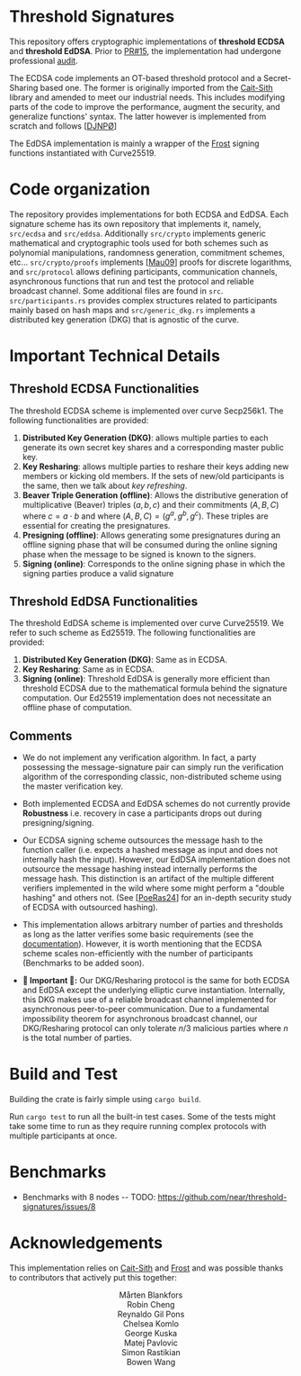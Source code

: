 # Threshold Signatures
This repository offers cryptographic implementations of **threshold ECDSA** and **threshold EdDSA**. Prior to [PR#15](https://github.com/near/threshold-signatures/pull/15), the implementation had undergone professional <ins>audit</ins>.

The ECDSA code implements an OT-based threshold protocol and a Secret-Sharing based one. The former
is originally imported from the [Cait-Sith](https://github.com/cronokirby/cait-sith) library and amended to meet our industrial needs. This includes modifying parts of the code to improve the performance, augment the security, and generalize functions' syntax. The latter however is implemented from scratch and follows \[[DJNPØ](https://eprint.iacr.org/2020/501)\]

The EdDSA implementation is mainly a wrapper of the [Frost](https://github.com/ZcashFoundation/frost) signing functions instantiated with Curve25519.

# Code organization

The repository provides implementations for both ECDSA and EdDSA.
Each signature scheme has its own repository that implements it, namely, `src/ecdsa` and `src/eddsa`.
Additionally `src/crypto` implements generic mathematical and cryptographic tools used for both schemes such as polynomial manipulations, randomness generation, commitment schemes, etc...  `src/crypto/proofs` implements \[[Mau09](https://crypto.ethz.ch/publications/files/Maurer09.pdf)\] proofs for discrete logarithms, and `src/protocol` allows defining participants, communication channels, asynchronous functions that run and test the protocol and reliable broadcast channel.
Some additional files are found in `src`. `src/participants.rs` provides complex structures related to participants mainly based on hash maps and `src/generic_dkg.rs` implements a distributed key generation (DKG) that is agnostic of the curve.

# Important Technical Details
## Threshold ECDSA Functionalities
The threshold ECDSA scheme is implemented over curve Secp256k1.
The following functionalities are provided:
1) **Distributed Key Generation (DKG)**: allows multiple parties to each generate its own secret key shares and a corresponding master public key.
2) **Key Resharing**: allows multiple parties to reshare their keys adding new members or kicking old members. If the sets of new/old participants is the same, then we talk about *key refreshing*.
3) **Beaver Triple Generation (offline)**: Allows the distributive generation of multiplicative (Beaver) triples $(a,b,c)$ and their commitments $(A, B, C)$ where
$c = a\cdot b$ and where $(A,B,C) = (g^a, g^b, g^c)$. These triples are essential for creating the presignatures.
4) **Presigning (offline)**: Allows generating some presignatures during an offline signing phase that will be consumed during the online signing phase when the message to be signed is known to the signers.
5) **Signing (online)**: Corresponds to the online signing phase in which the signing parties produce a valid signature

## Threshold EdDSA Functionalities
The threshold EdDSA scheme is implemented over curve
Curve25519. We refer to such scheme as Ed25519.
The following functionalities are provided:
1) **Distributed Key Generation (DKG)**: Same as in ECDSA.
2) **Key Resharing**: Same as in ECDSA.
3) **Signing (online)**: Threshold EdDSA is generally more efficient than threshold ECDSA due to the mathematical formula behind the signature computation. Our Ed25519 implementation does not necessitate an offline phase of computation.

## Comments

* We do not implement any verification algorithm. In fact, a party possessing the message-signature pair can simply run the verification algorithm of the corresponding classic, non-distributed  scheme using the master verification key.

* Both implemented ECDSA and EdDSA schemes do not currently provide **Robustness** i.e. recovery in case a participants drops out during presigning/signing.

* Our ECDSA signing scheme outsources the message hash to the function caller (i.e. expects a hashed message as input and does not internally hash the input). However, our EdDSA implementation does not outsource the message hashing instead internally performs the message hash. This distinction is an artifact of the multiple different verifiers implemented in the wild where some might perform a "double hashing" and others not.
(See \[[PoeRas24](https://link.springer.com/chapter/10.1007/978-3-031-57718-5_10)\] for an in-depth security study of ECDSA with outsourced hashing).

* This implementation allows arbitrary number of parties and thresholds as long as the latter verifies some basic requirements (see the [documentation](docs/ecdsa/orchestration.md)). However, it is worth mentioning that the ECDSA scheme scales non-efficiently with the number of participants (Benchmarks to be added soon).

* **🚨 Important 🚨:** Our DKG/Resharing protocol is the same for both ECDSA and EdDSA except the underlying elliptic curve instantiation. Internally, this DKG makes use of a reliable broadcast channel implemented for asynchronous peer-to-peer communication. Due to a fundamental impossibility theorem for asynchronous broadcast channel, our DKG/Resharing protocol can only tolerate $n/3$ malicious parties where $n$ is the total number of parties.

# Build and Test
Building the crate is fairly simple using
``cargo build``.

Run ``cargo test`` to run all the built-in test cases. Some of the tests might take some time to run as they require running complex protocols with multiple participants at once.

# Benchmarks
* Benchmarks with 8 nodes -- TODO: https://github.com/near/threshold-signatures/issues/8

# Acknowledgements
This implementation relies on
[Cait-Sith](https://github.com/cronokirby/cait-sith) and
[Frost](https://github.com/ZcashFoundation/frost) and was possible thanks to contributors that actively put this together:
<center>
  Mårten Blankfors<br>
  Robin Cheng<br>
  Reynaldo Gil Pons<br>
  Chelsea Komlo<br>
  George Kuska<br>
  Matej Pavlovic<br>
  Simon Rastikian<br>
  Bowen Wang<br>
</center>

